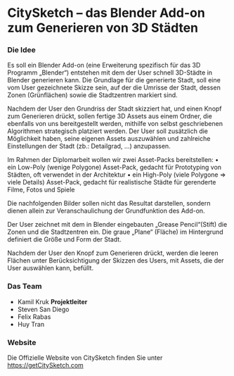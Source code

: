 # CitySketch – das Blender Add-on zum Generieren von 3D Städten



### Die Idee

Es soll ein Blender Add-on (eine Erweiterung spezifisch für das 3D Programm „Blender“) entstehen mit dem der User schnell 3D-Städte in Blender generieren kann. Die Grundlage für die generierte Stadt, soll eine vom User gezeichnete Skizze sein, auf der die Umrisse der Stadt, dessen Zonen (Grünflächen) sowie die Stadtzentren markiert sind.

Nachdem der User den Grundriss der Stadt skizziert hat, und einen Knopf zum Generieren drückt, sollen fertige 3D Assets aus einem Ordner, die ebenfalls von uns bereitgestellt werden, mithilfe von selbst geschriebenen Algorithmen strategisch platziert werden. Der User soll zusätzlich die Möglichkeit haben, seine eigenen Assets auszuwählen und zahlreiche Einstellungen der Stadt (zb.: Detailgrad, …) anzupassen.

Im Rahmen der Diplomarbeit wollen wir zwei Asset-Packs bereitstellen:
•	ein Low-Poly (wenige Polygone) Asset-Pack, gedacht für Prototyping von Städten, oft verwendet in der Architektur
•	ein High-Poly (viele Polygone => viele Details) Asset-Pack, gedacht für realistische Städte für gerenderte Filme, Fotos und Spiele

Die nachfolgenden Bilder sollen nicht das Resultat darstellen, sondern dienen allein zur Veranschaulichung der Grundfunktion des Add-on.


Der User zeichnet mit dem in Blender eingebauten „Grease Pencil“(Stift) die Zonen und die Stadtzentren ein. Die graue „Plane“ (Fläche) im Hintergrund definiert die Größe und Form der Stadt.

Nachdem der User den Knopf zum Generieren drückt, werden die leeren Flächen unter Berücksichtigung der Skizzen des Users, mit Assets, die der User auswählen kann, befüllt.


### Das Team

- Kamil Kruk **Projektleiter**
- Steven San Diego
- Felix Rabas
- Huy Tran

### Website
Die Offizielle Website von CitySketch finden Sie unter https://getCitySketch.com
